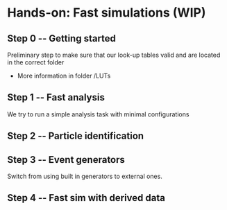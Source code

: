 # Hands-on: Fast simulations (WIP)

## Step 0 -- Getting started
Preliminary step to make sure that our look-up tables valid and are located in the correct folder
- More information in folder /LUTs

## Step 1 -- Fast analysis
We try to run a simple analysis task with minimal configurations

## Step 2 -- Particle identification

## Step 3 -- Event generators
Switch from using built in generators to external ones. 

## Step 4 -- Fast sim with derived data